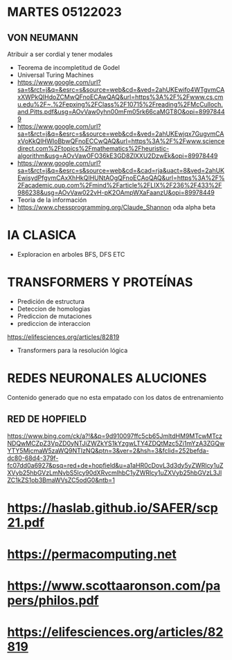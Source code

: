 # MARTES 05122023
## VON NEUMANN
 Atribuir a ser cordial y tener modales

- Teorema de incompletitud de Godel
- Universal Turing Machines
- https://www.google.com/url?sa=t&rct=j&q=&esrc=s&source=web&cd=&ved=2ahUKEwifo4WTgvmCAxXWPkQIHdoZCMwQFnoECAwQAQ&url=https%3A%2F%2Fwww.cs.cmu.edu%2F~.%2Fepxing%2FClass%2F10715%2Freading%2FMcCulloch.and.Pitts.pdf&usg=AOvVaw0yhn00mFm05rk66caMGT8O&opi=89978449
- https://www.google.com/url?sa=t&rct=j&q=&esrc=s&source=web&cd=&ved=2ahUKEwjqx7GugvmCAxVoKkQIHWIoBbwQFnoECCwQAQ&url=https%3A%2F%2Fwww.sciencedirect.com%2Ftopics%2Fmathematics%2Fheuristic-algorithm&usg=AOvVaw0FO36kE3GD8ZlXXU2DzwEk&opi=89978449
- https://www.google.com/url?sa=t&rct=j&q=&esrc=s&source=web&cd=&cad=rja&uact=8&ved=2ahUKEwisydPfgvmCAxXhHkQIHUNtAOgQFnoECAoQAQ&url=https%3A%2F%2Facademic.oup.com%2Fmind%2Farticle%2FLIX%2F236%2F433%2F986238&usg=AOvVaw022vH-pK2OAmpWXaFaanzU&opi=89978449
- Teoria de la información 
- https://www.chessprogramming.org/Claude_Shannon
 oda alpha beta

 # IA CLASICA
 - Exploracion en arboles BFS, DFS ETC

# TRANSFORMERS Y PROTEÍNAS

- Predición de estructura
- Deteccion de homologias
- Prediccion de mutaciones
- prediccion de interaccion 

https://elifesciences.org/articles/82819

- Transformers para la resolución lógica

# REDES NEURONALES ALUCIONES

Contenido generado que no esta empatado con los datos de entrenamiento

## RED DE HOPFIELD
https://www.bing.com/ck/a?!&&p=9d910097ffc5cb65JmltdHM9MTcwMTczNDQwMCZpZ3VpZD0yNTJiZWZkYS1kYzgwLTY4ZDQtMzc5Zi1mYzA3ZGQwYTY5MjcmaW5zaWQ9NTIzNQ&ptn=3&ver=2&hsh=3&fclid=252befda-dc80-68d4-379f-fc07dd0a6927&psq=red+de+hopfield&u=a1aHR0cDovL3d3dy5yZWRlcy1uZXVyb25hbGVzLmNvbS5lcy90dXRvcmlhbC1yZWRlcy1uZXVyb25hbGVzL3JlZC1kZS1ob3BmaWVsZC5odG0&ntb=1

# https://haslab.github.io/SAFER/scp21.pdf

# https://permacomputing.net

# https://www.scottaaronson.com/papers/philos.pdf

# https://elifesciences.org/articles/82819